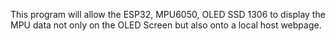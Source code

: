 This program will allow the ESP32, MPU6050, OLED SSD 1306 to display the MPU data not only on the OLED Screen but also onto a local host webpage.
